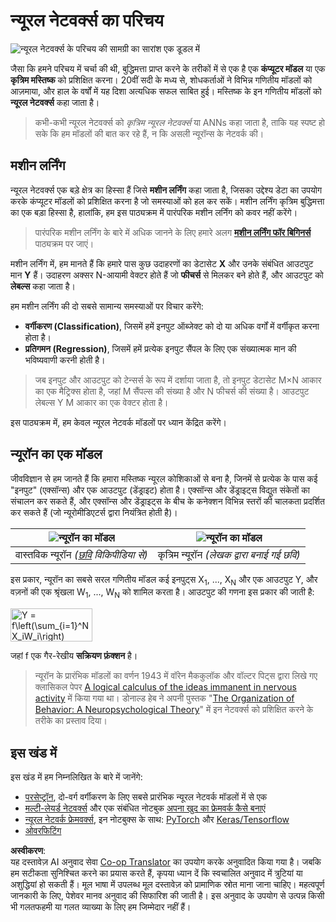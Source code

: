 <!--
CO_OP_TRANSLATOR_METADATA:
{
  "original_hash": "1c6b8c7c1778a35fc1139b7f2aecb7b3",
  "translation_date": "2025-08-24T09:59:26+00:00",
  "source_file": "lessons/3-NeuralNetworks/README.md",
  "language_code": "hi"
}
-->
# न्यूरल नेटवर्क्स का परिचय

![न्यूरल नेटवर्क्स के परिचय की सामग्री का सारांश एक डूडल में](../../../../lessons/sketchnotes/ai-neuralnetworks.png)

जैसा कि हमने परिचय में चर्चा की थी, बुद्धिमत्ता प्राप्त करने के तरीकों में से एक है एक **कंप्यूटर मॉडल** या एक **कृत्रिम मस्तिष्क** को प्रशिक्षित करना। 20वीं सदी के मध्य से, शोधकर्ताओं ने विभिन्न गणितीय मॉडलों को आज़माया, और हाल के वर्षों में यह दिशा अत्यधिक सफल साबित हुई। मस्तिष्क के इन गणितीय मॉडलों को **न्यूरल नेटवर्क्स** कहा जाता है।

> कभी-कभी न्यूरल नेटवर्क्स को *कृत्रिम न्यूरल नेटवर्क्स* या ANNs कहा जाता है, ताकि यह स्पष्ट हो सके कि हम मॉडलों की बात कर रहे हैं, न कि असली न्यूरॉन्स के नेटवर्क की।

## मशीन लर्निंग

न्यूरल नेटवर्क्स एक बड़े क्षेत्र का हिस्सा हैं जिसे **मशीन लर्निंग** कहा जाता है, जिसका उद्देश्य डेटा का उपयोग करके कंप्यूटर मॉडलों को प्रशिक्षित करना है जो समस्याओं को हल कर सकें। मशीन लर्निंग कृत्रिम बुद्धिमत्ता का एक बड़ा हिस्सा है, हालांकि, हम इस पाठ्यक्रम में पारंपरिक मशीन लर्निंग को कवर नहीं करेंगे।

> पारंपरिक मशीन लर्निंग के बारे में अधिक जानने के लिए हमारे अलग **[मशीन लर्निंग फॉर बिगिनर्स](http://github.com/microsoft/ml-for-beginners)** पाठ्यक्रम पर जाएं।

मशीन लर्निंग में, हम मानते हैं कि हमारे पास कुछ उदाहरणों का डेटासेट **X** और उनके संबंधित आउटपुट मान **Y** हैं। उदाहरण अक्सर N-आयामी वेक्टर होते हैं जो **फीचर्स** से मिलकर बने होते हैं, और आउटपुट को **लेबल्स** कहा जाता है।

हम मशीन लर्निंग की दो सबसे सामान्य समस्याओं पर विचार करेंगे:

* **वर्गीकरण (Classification)**, जिसमें हमें इनपुट ऑब्जेक्ट को दो या अधिक वर्गों में वर्गीकृत करना होता है।
* **प्रतिगमन (Regression)**, जिसमें हमें प्रत्येक इनपुट सैंपल के लिए एक संख्यात्मक मान की भविष्यवाणी करनी होती है।

> जब इनपुट और आउटपुट को टेन्सर्स के रूप में दर्शाया जाता है, तो इनपुट डेटासेट M×N आकार का एक मैट्रिक्स होता है, जहां M सैंपल्स की संख्या है और N फीचर्स की संख्या है। आउटपुट लेबल्स Y M आकार का एक वेक्टर होता है।

इस पाठ्यक्रम में, हम केवल न्यूरल नेटवर्क मॉडलों पर ध्यान केंद्रित करेंगे।

## न्यूरॉन का एक मॉडल

जीवविज्ञान से हम जानते हैं कि हमारा मस्तिष्क न्यूरल कोशिकाओं से बना है, जिनमें से प्रत्येक के पास कई "इनपुट" (एक्सॉन्स) और एक आउटपुट (डेंड्राइट) होता है। एक्सॉन्स और डेंड्राइट्स विद्युत संकेतों का संचालन कर सकते हैं, और एक्सॉन्स और डेंड्राइट्स के बीच के कनेक्शन विभिन्न स्तरों की चालकता प्रदर्शित कर सकते हैं (जो न्यूरोमीडिएटर्स द्वारा नियंत्रित होती है)।

![न्यूरॉन का मॉडल](../../../../lessons/3-NeuralNetworks/images/synapse-wikipedia.jpg) | ![न्यूरॉन का मॉडल](../../../../lessons/3-NeuralNetworks/images/artneuron.png)
----|----
वास्तविक न्यूरॉन *([छवि](https://en.wikipedia.org/wiki/Synapse#/media/File:SynapseSchematic_lines.svg) विकिपीडिया से)* | कृत्रिम न्यूरॉन *(लेखक द्वारा बनाई गई छवि)*

इस प्रकार, न्यूरॉन का सबसे सरल गणितीय मॉडल कई इनपुट्स X<sub>1</sub>, ..., X<sub>N</sub> और एक आउटपुट Y, और वज़नों की एक श्रृंखला W<sub>1</sub>, ..., W<sub>N</sub> को शामिल करता है। आउटपुट की गणना इस प्रकार की जाती है:

<img src="images/netout.png" alt="Y = f\left(\sum_{i=1}^N X_iW_i\right)" width="131" height="53" align="center"/>

जहां f एक गैर-रेखीय **सक्रियण फ़ंक्शन** है।

> न्यूरॉन के प्रारंभिक मॉडलों का वर्णन 1943 में वॉरेन मैककुलॉक और वॉल्टर पिट्स द्वारा लिखे गए क्लासिकल पेपर [A logical calculus of the ideas immanent in nervous activity](https://www.cs.cmu.edu/~./epxing/Class/10715/reading/McCulloch.and.Pitts.pdf) में किया गया था। डोनाल्ड हेब ने अपनी पुस्तक "[The Organization of Behavior: A Neuropsychological Theory](https://books.google.com/books?id=VNetYrB8EBoC)" में इन नेटवर्क्स को प्रशिक्षित करने के तरीके का प्रस्ताव दिया।

## इस खंड में

इस खंड में हम निम्नलिखित के बारे में जानेंगे:
* [परसेप्ट्रॉन](03-Perceptron/README.md), दो-वर्ग वर्गीकरण के लिए सबसे प्रारंभिक न्यूरल नेटवर्क मॉडलों में से एक
* [मल्टी-लेयर्ड नेटवर्क्स](04-OwnFramework/README.md) और एक संबंधित नोटबुक [अपना खुद का फ्रेमवर्क कैसे बनाएं](../../../../lessons/3-NeuralNetworks/04-OwnFramework/OwnFramework.ipynb)
* [न्यूरल नेटवर्क फ्रेमवर्क्स](05-Frameworks/README.md), इन नोटबुक्स के साथ: [PyTorch](../../../../lessons/3-NeuralNetworks/05-Frameworks/IntroPyTorch.ipynb) और [Keras/Tensorflow](../../../../lessons/3-NeuralNetworks/05-Frameworks/IntroKerasTF.ipynb)
* [ओवरफिटिंग](../../../../lessons/3-NeuralNetworks/05-Frameworks)

**अस्वीकरण**:  
यह दस्तावेज़ AI अनुवाद सेवा [Co-op Translator](https://github.com/Azure/co-op-translator) का उपयोग करके अनुवादित किया गया है। जबकि हम सटीकता सुनिश्चित करने का प्रयास करते हैं, कृपया ध्यान दें कि स्वचालित अनुवाद में त्रुटियां या अशुद्धियां हो सकती हैं। मूल भाषा में उपलब्ध मूल दस्तावेज़ को प्रामाणिक स्रोत माना जाना चाहिए। महत्वपूर्ण जानकारी के लिए, पेशेवर मानव अनुवाद की सिफारिश की जाती है। इस अनुवाद के उपयोग से उत्पन्न किसी भी गलतफहमी या गलत व्याख्या के लिए हम जिम्मेदार नहीं हैं।